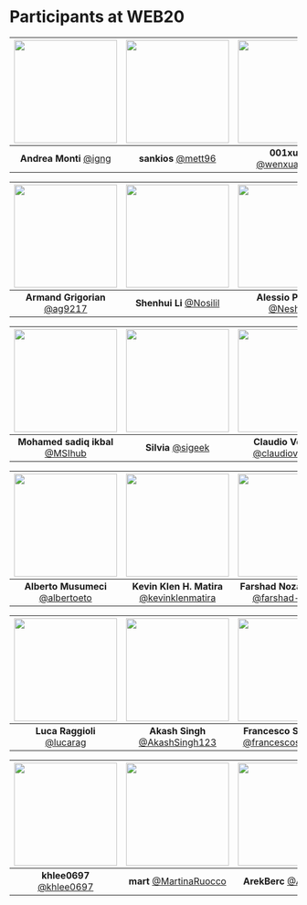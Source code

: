 Participants at WEB20
=====================

|[<img src="https://github.com/igng.png" width="180">](https://github.com/igng)| [<img src="https://github.com/mett96.png" width="180">](https://github.com/mett96)| [<img src="https://github.com/wenxuanmou.png" width="180">](https://github.com/wenxuanmou)|
|:---:|:---:|:---:|
| **Andrea Monti** [@igng](https://github.com/igng)| **sankios** [@mett96](https://github.com/mett96)| **001xuan** [@wenxuanmou](https://github.com/wenxuanmou)|

|[<img src="https://github.com/ag9217.png" width="180">](https://github.com/ag9217)| [<img src="https://github.com/Nosilil.png" width="180">](https://github.com/Nosilil)| [<img src="https://github.com/Nesheit.png" width="180">](https://github.com/Nesheit)|
|:---:|:---:|:---:|
| **Armand Grigorian** [@ag9217](https://github.com/ag9217)| **Shenhui Li** [@Nosilil](https://github.com/Nosilil)| **Alessio Pagani** [@Nesheit](https://github.com/Nesheit)|

|[<img src="https://github.com/MSIhub.png" width="180">](https://github.com/MSIhub)| [<img src="https://github.com/sigeek.png" width="180">](https://github.com/sigeek)| [<img src="https://github.com/claudioverardo.png" width="180">](https://github.com/claudioverardo)|
|:---:|:---:|:---:|
| **Mohamed sadiq ikbal** [@MSIhub](https://github.com/MSIhub)| **Silvia** [@sigeek](https://github.com/sigeek)| **Claudio Verardo** [@claudioverardo](https://github.com/claudioverardo)|

|[<img src="https://github.com/albertoeto.png" width="180">](https://github.com/albertoeto)| [<img src="https://github.com/kevinklenmatira.png" width="180">](https://github.com/kevinklenmatira)| [<img src="https://github.com/farshad-heravi.png" width="180">](https://github.com/farshad-heravi)|
|:---:|:---:|:---:|
| **Alberto Musumeci** [@albertoeto](https://github.com/albertoeto)| **Kevin Klen H. Matira** [@kevinklenmatira](https://github.com/kevinklenmatira)| **Farshad Nozad Heravi** [@farshad-heravi](https://github.com/farshad-heravi)|

|[<img src="https://github.com/lucarag.png" width="180">](https://github.com/lucarag)| [<img src="https://github.com/AkashSingh123.png" width="180">](https://github.com/AkashSingh123)| [<img src="https://github.com/francescosemeraro.png" width="180">](https://github.com/francescosemeraro)|
|:---:|:---:|:---:|
| **Luca Raggioli** [@lucarag](https://github.com/lucarag)| **Akash Singh** [@AkashSingh123](https://github.com/AkashSingh123)| **Francesco Semeraro** [@francescosemeraro](https://github.com/francescosemeraro)|

|[<img src="https://github.com/khlee0697.png" width="180">](https://github.com/khlee0697)| [<img src="https://github.com/MartinaRuocco.png" width="180">](https://github.com/MartinaRuocco)| [<img src="https://github.com/ArekBerc.png" width="180">](https://github.com/ArekBerc) | [<img src="https://github.com/abdelhakim96.png" width="180">](https://github.com/abdelhakim96) |
|:---:|:---:|:---:|:---:|
| **khlee0697** [@khlee0697](https://github.com/khlee0697)| **mart** [@MartinaRuocco](https://github.com/MartinaRuocco)| **ArekBerc** [@ArekBerc](https://github.com/ArekBerc)| **abdelhakim96** [@abdelhakim96](https://github.com/abdelhakim96)|

